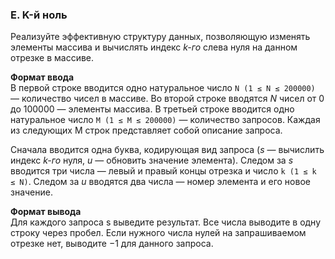 ### E. K-й ноль

Реализуйте эффективную структуру данных, позволяющую изменять элементы массива и вычислять индекс _k-го_ слева нуля на данном отрезке в массиве.

**Формат ввода**<br>
В первой строке вводится одно натуральное число `N (1 ≤ N ≤ 200000)` — количество чисел в массиве. 
Во второй строке вводятся _N_ чисел от 0 до 100000 — элементы массива. 
В третьей строке вводится одно натуральное число `M (1 ≤ M ≤ 200000)` — количество запросов. 
Каждая из следующих M строк представляет собой описание запроса. 

Сначала вводится одна буква, кодирующая вид запроса (_s_ — вычислить индекс _k-го_ нуля, _u_ — обновить значение элемента). 
Следом за _s_ вводится три числа — левый и правый концы отрезка и число `k (1 ≤ k ≤ N)`. 
Следом за _u_ вводятся два числа — номер элемента и его новое значение.

**Формат вывода**<br>
Для каждого запроса s выведите результат. 
Все числа выводите в одну строку через пробел. Если нужного числа нулей на запрашиваемом отрезке нет, выводите −1 для данного запроса.